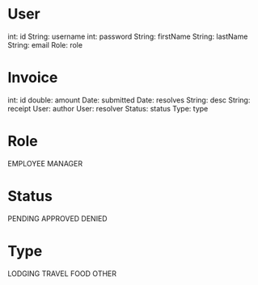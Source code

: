 # User
int:         id
String:      username
int:         password
String:      firstName
String:      lastName
String:      email
Role:        role


# Invoice
int:        id
double:     amount
Date:       submitted
Date:       resolves
String:     desc
String:     receipt
User:       author
User:       resolver
Status:     status
Type:       type

# Role
EMPLOYEE
MANAGER

# Status
PENDING
APPROVED
DENIED

# Type
LODGING
TRAVEL
FOOD
OTHER

